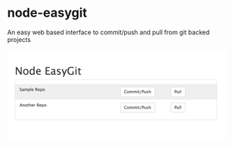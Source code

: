 # node-easygit
An easy web based interface to commit/push and pull from git backed projects

![Screenshot](/easygit.png?raw=true)
